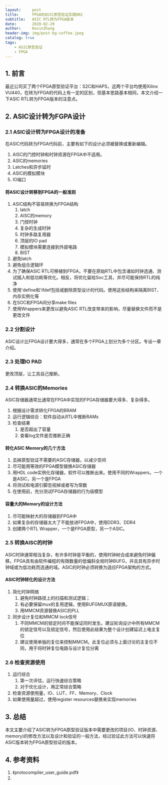 ```yaml
---
layout:     post
title:      FPGA的ASIC原型验证实践002
subtitle:   ASIC RTL转为FPGA版本
date:       2020-02-29
author:     KevinZhang
header-img: img/post-bg-coffee.jpeg
catalog: true
tags:
    - ASIC原型验证
    - FPGA
---
```


## 1. 前言
最近公司买了两个FPGA原型验证平台：S2C和HAPS，这两个平台均使用Xilinx VU440，在转为FPGA的代码上有一定的区别，但基本思路基本相同，本文介绍一下ASIC RTL转为FPGA版本的注意点。

## 2. ASIC设计转为FGPA设计
### 2.1 ASIC设计转为FPGA设计的准备
在ASIC代码转为FPGA代码前，主要有如下的设计必须被替换或重新编辑。
1. AISC的门控时钟和时钟资源在FPGA中不适用。
2. ASIC的memories
3. Latches和异步延时
4. ASIC的模拟模块
5. IO端口

#### 将ASIC设计转移到FPGA的一般准则
1. ASIC结构不容易转换为FPGA结构
   1. latch
   2. AISC的memory
   3. 门控时钟
   4. 复杂的生成时钟
   5. 时钟多路复用器
   6. 顶层的IO pad
   7. 模拟模块需要连接到外部电路
   8. BIST
2. 避免latch
3. 避免组合逻辑环
4. 为了确保ASIC RTL可移植到FPGA，不要在原始RTL中包含诸如时钟选通、测试插入和低功耗等优化。相反，将优化留给Soc工具，并尽可能保持RTL的纯净
5. 使用'define和'ifdef包括或删除原型设计的代码。使用这些结构来隔离BIST、内存实例化等
6. 在SOC和FPGA间分享make files
7. 使用Wrappers来更改以避免ASIC RTL改变带来的影响，尽量替换文件而不是更改文件

### 2.2 分割设计
ASIC设计比FPGA设计要大得多，通常在多个FPGA上划分为多个分区。专设一章介绍。

### 2.3 处理IO PAD
更改顶层，让工具自己推断。

### 2.4 转换ASIC的Memories
ASIC存储器通常比通常在FPGA中实现的FPGA存储器要大得多、复杂得多。
1. 根据设计需求转化FPGA的BRAM
2. 运行逻辑综合：软件自动从RTL中推断RAMs
3. 检查结果
   1. 是否超出了容量
   2. 查看log文件是否推断正确
   
#### 转化ASIC Memory的几个方法
1. 去掉原型验证不需要的ASIC存储器，以减少空间
2. 尽可能用等效的FPGA模型替换ASIC存储器
3. 用HDL code实例化存储器，软件可以推断出来。使用不同的Wrappers，一个是ASIC，另一个是FPGA
4. 将测试和电源引脚忽视掉或者写为常数
5. 在使用前，充分测试FPGA存储器的行为级模型

#### 容量大的Memory的设计方法
1. 尽可能映射大的存储器到FPGA中
2. 如果复杂的存储器太大了不能放进FPGA中，使用DDR3、DDR4
3. 创建两个RTL Wrapper，一个是FPGA原型，另一个ASIC。

### 2.5 转换AISC的时钟
ASIC时钟通常相当复杂，有许多时钟是平衡的，使用时钟树合成来避免时钟偏移。FPGA具有由软件编程的有限数量的低偏斜全局时钟BUFG，并且具有异步时钟域或为低功耗而选通的域。ASIC的时钟必须转换为适应FPGA架构的方式。
#### ASIC时钟转化的设计方法
1. 简化时钟网络
   1. 避免时钟路径上的扫描和测试逻辑；
   2. 有必要保留mux的复用逻辑，使用BUFGMUX原语替换。
   3. 用MMCM资源替换ASIC的PLL
2. 同步设计复位和MMCM lock信号
   1. 不同MMCM的锁定时间不能保证同时发生。建议轮询设计中所有MMCM的锁定信号以及锁定信号，然后使用此结果为整个设计创建延迟上电主复位
   2. 建议使用单独的复位来控制MMCM。此复位必须与上面讨论的主复位不同，用于将时钟复位电路与设计复位分离


### 2.6 检查资源使用
1. 运行综合
   1. 第一次评估，运行快速综合策略
   2. 对于优化设计，用正常综合策略
2. 检查资源使用量，IO、LUT、FF、Memory、Clock
3. 如果使用量超过，使用register resources替换来实现memories


## 3. 总结
本文主要介绍了ASIC转为FPGA原型验证版本中需要更改的项目(IO、时钟资源、memory)的修改方法以及设计和验证的一般方法，经过验证此方法可以快速将ASIC版本转为FPGA原型验证的版本。

## 4. 参考资料
1. 《protocompiler_user_guide.pdf》
2. [](https://ninghechuan.com/2019/10/03/2019-10-3-%E4%BD%A0%E8%A6%81%E7%9A%84FPGA&%E6%95%B0%E5%AD%97%E5%89%8D%E7%AB%AF%E7%AC%94%E9%9D%A2%E8%AF%95%E9%A2%98%E9%83%BD%E5%9C%A8%E8%BF%99%E5%84%BF%E4%BA%86/)